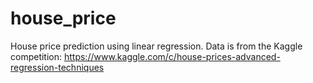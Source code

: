 # house_price
House price prediction using linear regression.
Data is from the Kaggle competition: https://www.kaggle.com/c/house-prices-advanced-regression-techniques
